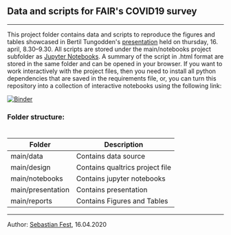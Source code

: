 ## Data and scripts for FAIR's COVID19 survey
***
This project folder contains data and scripts to reproduce the figures and tables showcased in Bertil Tungodden's [presentation](https://www.youtube.com/watch?v=I14F7j2-WeI) held on thursday, 16. april, 8.30–9.30. All scripts are stored under the main/notebooks project subfolder as [Jupyter Notebooks](http://jupyter.org/). A summary of the script in .html format are stored in the same folder and can be opened in your browser. If you want to work interactively with the project files, then you need to install all python dependencies that are saved in the requirements file, or, you can turn this repository into a collection of interactive notebooks using the 
following link: 

[![Binder](https://mybinder.org/badge_logo.svg)](https://mybinder.org/v2/gh/sebfest/covid19_survey/master)

### Folder structure:
#
| Folder  | Description  |
|---|---|
| main/data  | Contains data source  |
| main/design  | Contains qualtrics project file  |
| main/notebooks  |  Contains jupyter notebooks |
| main/presentation  |  Contains presentation |
| main/reports  |  Contains Figures and Tables |

***
Author: [Sebastian Fest](http://sebfest.pythonanywhere.com/), 16.04.2020



